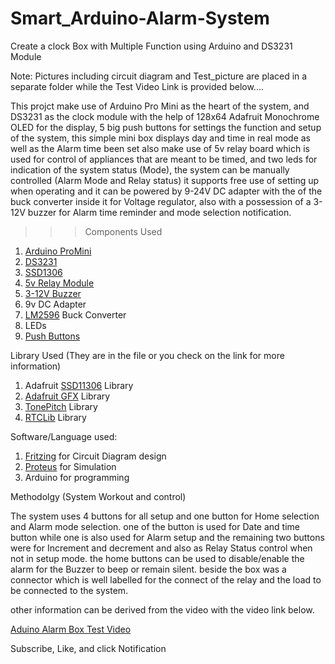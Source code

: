 # Smart_Arduino-Alarm-System
Create a clock Box with Multiple Function using Arduino and DS3231 Module

Note: Pictures including circuit diagram and Test_picture are placed in a separate folder while the Test Video Link is provided below....

This projct make use of Arduino Pro Mini as the heart of the system, and DS3231 as the clock module with the help of 128x64 Adafruit Monochrome OLED for the display, 5 big push buttons for settings the function and setup of the system, this simple mini box displays day and time in real mode as well as the Alarm time been set also make use of 5v relay board which is used for control of appliances that are meant to be timed, and two leds for indication of the system status (Mode), the system can be manually controlled (Alarm Mode and Relay status) it supports free use of setting up when operating and it can be powered by 9-24V DC adapter with the of the buck converter inside it for Voltage regulator, also with a possession of a 3-12V buzzer for Alarm time reminder and mode selection notification.

>>>Components Used

1. [Arduino ProMini](https://docs.arduino.cc/retired/getting-started-guides/ArduinoProMini)
2. [DS3231](https://lastminuteengineers.com/ds3231-rtc-arduino-tutorial/)
3. [SSD1306](https://lastminuteengineers.com/oled-display-arduino-tutorial/)
4. [5v Relay Module](https://www.instructables.com/5V-Relay-Raspberry-Pi/)
5. [3-12V Buzzer](https://www.cuidevices.com/blog/buzzer-basics-technologies-tones-and-driving-circuits)
6. 9v DC Adapter
7. [LM2596](https://www.instructables.com/The-Introduction-of-LM2596-Step-Down-Power-Module-/) Buck Converter
8. LEDs
9. [Push Buttons](https://en.wikipedia.org/wiki/Push-button)

Library Used (They are in the file or you check on the link for more information)

1. Adafruit [SSD11306](https://www.arduino.cc/reference/en/libraries/ssd1306/) Library
2. [Adafruit GFX](https://www.arduino.cc/reference/en/libraries/adafruit-gfx-library/) Library
3. [TonePitch](https://www.arduino.cc/reference/en/libraries/tonepitch/) Library
4. [RTCLib]() Library

Software/Language used:

1. [Fritzing](https://fritzing.org/) for Circuit Diagram design
2. [Proteus](https://www.labcenter.com/) for Simulation
3. Arduino for programming


Methodolgy (System Workout and control)

The system uses 4 buttons for all setup and one button for Home selection and Alarm mode selection. one of the button is used for Date and time button while one is also used for Alarm setup and the remaining two buttons were for Increment and decrement and also as Relay Status control when not in setup mode. the home buttons can be used to disable/enable the alarm for the Buzzer to beep or remain silent. beside the box was a connector which is well labelled for the connect of the relay and the load to be connected to the system. 

other information can be derived from the video with the video link below.

[Aduino Alarm Box Test Video](https://youtu.be/qcJpqtmau-E)

Subscribe, Like, and click Notification
